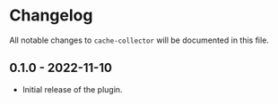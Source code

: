 # Changelog

All notable changes to `cache-collector` will be documented in this file.

## 0.1.0 - 2022-11-10

- Initial release of the plugin.
